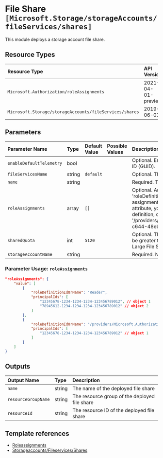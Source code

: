# File Share `[Microsoft.Storage/storageAccounts/fileServices/shares]`

This module deploys a storage account file share.

## Resource Types

| Resource Type | API Version |
| :-- | :-- |
| `Microsoft.Authorization/roleAssignments` | 2021-04-01-preview |
| `Microsoft.Storage/storageAccounts/fileServices/shares` | 2019-06-01 |

## Parameters

| Parameter Name | Type | Default Value | Possible Values | Description |
| :-- | :-- | :-- | :-- | :-- |
| `enableDefaultTelemetry` | bool |  |  | Optional. Enable telemetry via the Customer Usage Attribution ID (GUID). |
| `fileServicesName` | string | `default` |  | Optional. The name of the file service |
| `name` | string |  |  | Required. The name of the file share to create |
| `roleAssignments` | array | `[]` |  | Optional. Array of role assignment objects that contain the 'roleDefinitionIdOrName' and 'principalId' to define RBAC role assignments on this resource. In the roleDefinitionIdOrName attribute, you can provide either the display name of the role definition, or its fully qualified ID in the following format: '/providers/Microsoft.Authorization/roleDefinitions/c2f4ef07-c644-48eb-af81-4b1b4947fb11' |
| `sharedQuota` | int | `5120` |  | Optional. The maximum size of the share, in gigabytes. Must be greater than 0, and less than or equal to 5TB (5120). For Large File Shares, the maximum size is 102400. |
| `storageAccountName` | string |  |  | Required. Name of the Storage Account. |

### Parameter Usage: `roleAssignments`

```json
"roleAssignments": {
    "value": [
        {
            "roleDefinitionIdOrName": "Reader",
            "principalIds": [
                "12345678-1234-1234-1234-123456789012", // object 1
                "78945612-1234-1234-1234-123456789012" // object 2
            ]
        },
        {
            "roleDefinitionIdOrName": "/providers/Microsoft.Authorization/roleDefinitions/c2f4ef07-c644-48eb-af81-4b1b4947fb11",
            "principalIds": [
                "12345678-1234-1234-1234-123456789012" // object 1
            ]
        }
    ]
}
```

## Outputs

| Output Name | Type | Description |
| :-- | :-- | :-- |
| `name` | string | The name of the deployed file share |
| `resourceGroupName` | string | The resource group of the deployed file share |
| `resourceId` | string | The resource ID of the deployed file share |

## Template references

- [Roleassignments](https://docs.microsoft.com/en-us/azure/templates/Microsoft.Authorization/roleAssignments)
- [Storageaccounts/Fileservices/Shares](https://docs.microsoft.com/en-us/azure/templates/Microsoft.Storage/2019-06-01/storageAccounts/fileServices/shares)

